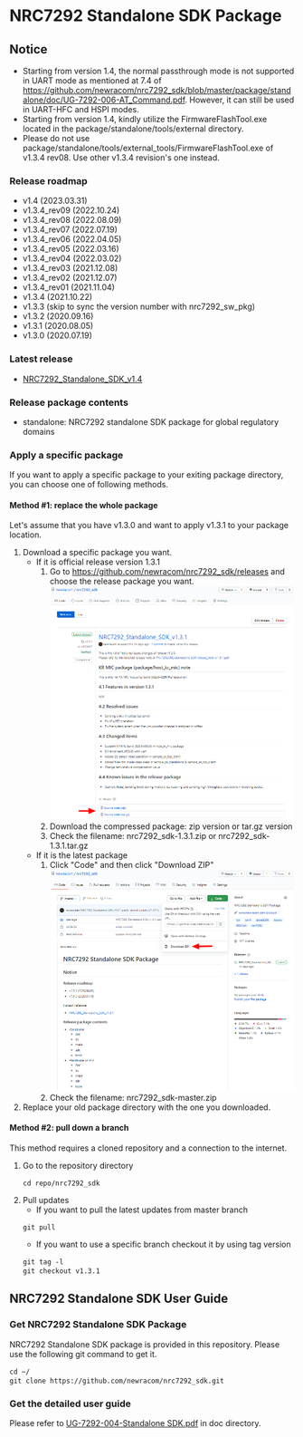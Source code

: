 # NRC7292 Standalone SDK Package

## Notice
- Starting from version 1.4, the normal passthrough mode is not supported in UART mode as mentioned at 7.4 of https://github.com/newracom/nrc7292_sdk/blob/master/package/standalone/doc/UG-7292-006-AT_Command.pdf. However, it can still be used in UART-HFC and HSPI modes.
- Starting from version 1.4, kindly utilize the FirmwareFlashTool.exe located in the package/standalone/tools/external directory.
- Please do not use package/standalone/tools/external_tools/FirmwareFlashTool.exe of v1.3.4 rev08. Use other v1.3.4 revision's one instead.

### Release roadmap
- v1.4         (2023.03.31)
- v1.3.4_rev09 (2022.10.24)
- v1.3.4_rev08 (2022.08.09)
- v1.3.4_rev07 (2022.07.19)
- v1.3.4_rev06 (2022.04.05)
- v1.3.4_rev05 (2022.03.16)
- v1.3.4_rev04 (2022.03.02)
- v1.3.4_rev03 (2021.12.08)
- v1.3.4_rev02 (2021.12.07)
- v1.3.4_rev01 (2021.11.04)
- v1.3.4 (2021.10.22)
- v1.3.3 (skip to sync the version number with nrc7292_sw_pkg)
- v1.3.2 (2020.09.16)
- v1.3.1 (2020.08.05)
- v1.3.0 (2020.07.19)

### Latest release
- [NRC7292_Standalone_SDK_v1.4](https://github.com/newracom/nrc7292_sdk/releases/tag/v1.4)

### Release package contents
- standalone: NRC7292 standalone SDK package for global regulatory domains

### Apply a specific package
If you want to apply a specific package to your exiting package directory, you can choose one of following methods.
#### Method #1: replace the whole package
Let's assume that you have v1.3.0 and want to apply v1.3.1 to your package location.
1. Download a specific package you want.
   * If it is official release version 1.3.1
     1. Go to https://github.com/newracom/nrc7292_sdk/releases and choose the release package you want.
     ![sdk_release](/images/sdk_release.png)
     1. Download the compressed package: zip version or tar.gz version
     1. Check the filename: nrc7292_sdk-1.3.1.zip or nrc7292_sdk-1.3.1.tar.gz
   * If it is the latest package
     1. Click "Code" and then click "Download ZIP"
     ![sdk_latest](/images/sdk_latest.png)
     1. Check the filename: nrc7292_sdk-master.zip
1. Replace your old package directory with the one you downloaded.
#### Method #2: pull down a branch
This method requires a cloned repository and a connection to the internet.
1. Go to the repository directory
   ```
   cd repo/nrc7292_sdk
   ```
1. Pull updates
   * If you want to pull the latest updates from master branch
   ```
   git pull
   ```
   * If you want to use a specific branch checkout it by using tag version
   ```
   git tag -l
   git checkout v1.3.1
   ```

## NRC7292 Standalone SDK User Guide
### Get NRC7292 Standalone SDK Package
NRC7292 Standalone SDK package is provided in this repository. Please use the following git command to get it.
```
cd ~/
git clone https://github.com/newracom/nrc7292_sdk.git
```

### Get the detailed user guide
Please refer to [UG-7292-004-Standalone SDK.pdf](https://github.com/newracom/nrc7292_sdk/blob/master/package/standalone/doc/UG-7292-004-Standalone%20SDK.pdf) in doc directory. 
